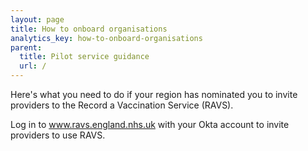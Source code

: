 ```yaml
---
layout: page
title: How to onboard organisations
analytics_key: how-to-onboard-organisations
parent:
  title: Pilot service guidance
  url: /
---
```

Here's what you need to do if your region has nominated you to invite providers to the Record a Vaccination Service (RAVS). 

Log in to www.ravs.england.nhs.uk with your Okta account to invite providers to use RAVS. 

